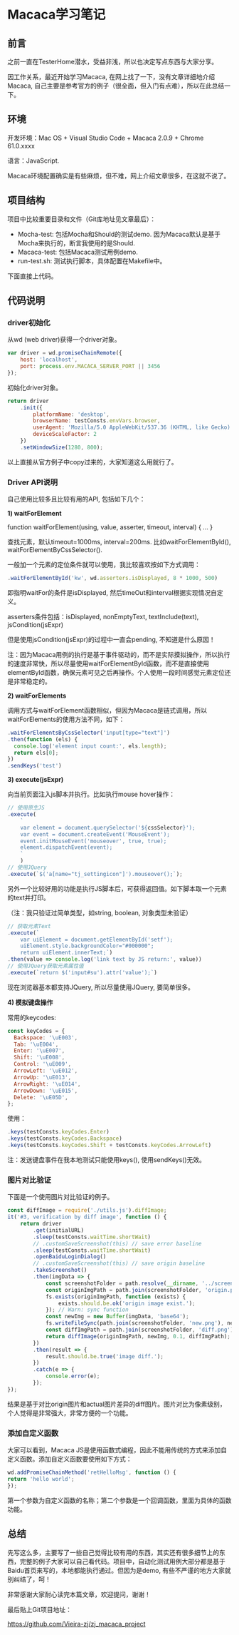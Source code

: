 # Macaca学习笔记

## 前言

之前一直在TesterHome潜水，受益非浅，所以也决定写点东西与大家分享。

因工作关系，最近开始学习Macaca, 在网上找了一下，没有文章详细地介绍Macaca, 自己主要是参考官方的例子（很全面，但入门有点难），所以在此总结一下。

## 环境

开发环境：Mac OS + Visual Studio Code + Macaca 2.0.9 + Chrome 61.0.xxxx

语言：JavaScript.

Macaca环境配置确实是有些麻烦，但不难，网上介绍文章很多，在这就不说了。

## 项目结构

项目中比较重要目录和文件（Git库地址见文章最后）：

- Mocha-test: 包括Mocha和Should的测试demo. 因为Macaca默认是基于Mocha来执行的，断言我使用的是Should.
- Macaca-test: 包括Macaca测试用例demo. 
- run-test.sh: 测试执行脚本，具体配置在Makefile中。

下面直接上代码。

## 代码说明

### driver初始化

从wd (web driver)获得一个driver对象。

```javascript
var driver = wd.promiseChainRemote({
    host: 'localhost',
    port: process.env.MACACA_SERVER_PORT || 3456
});
```

初始化driver对象。

```javascript
return driver
    .init({
        platformName: 'desktop',
        browserName: testConsts.envVars.browser,
        userAgent: 'Mozilla/5.0 AppleWebKit/537.36 (KHTML, like Gecko) Chrome/61.0 Safari/537.36 Macaca Custom UserAgent',
        deviceScaleFactor: 2
    })
    .setWindowSize(1280, 800);
```

以上直接从官方例子中copy过来的，大家知道这么用就行了。

### Driver API说明

自己使用比较多且比较有用的API, 包括如下几个：

**1) waitForElement**

function waitForElement(using, value, asserter, timeout, interval) { … }

查找元素，默认timeout=1000ms, interval=200ms. 比如waitForElementById(), waitForElementByCssSelector(). 

一般加一个元素的定位条件就可以使用，我比较喜欢按如下方式调用：

```javascript
.waitForElementById('kw', wd.asserters.isDisplayed, 8 * 1000, 500)
```

即指明waitFor的条件是isDisplayed, 然后timeOut和interval根据实现情况自定义。

asserters条件包括：isDisplayed, nonEmptyText, textInclude(text), jsCondition(jsExpr)

但是使用jsCondition(jsExpr)的过程中一直会pending, 不知道是什么原因！

注：因为Macaca用例的执行是基于事件驱动的，而不是实际摸拟操作，所以执行的速度非常快，所以尽量使用waitForElementById函数，而不是直接使用elementById函数，确保元素可见之后再操作。个人使用一段时间感觉元素定位还是非常稳定的。

**2) waitForElements**

调用方式与waitForElement函数相似，但因为Macaca是链式调用，所以waitForElements的使用方法不同，如下：

```javascript
.waitForElementsByCssSelector('input[type="text"]')
.then(function (els) {
  console.log('element input count:', els.length);
  return els[0];
})
.sendKeys('test')
```

**3) execute(jsExpr)**

向当前页面注入js脚本并执行。比如执行mouse hover操作：

```javascript
// 使用原生JS
.execute(
    `
    var element = document.querySelector('${cssSelector}');
    var event = document.createEvent('MouseEvent');
    event.initMouseEvent('mouseover', true, true);
    element.dispatchEvent(event);
    `
    )
// 使用JQuery
.execute(`$('a[name="tj_settingicon"]').mouseover();`);
```

另外一个比较好用的功能是执行JS脚本后，可获得返回值。如下脚本取一个元素的text并打印。

（注：我只验证过简单类型，如string, boolean, 对象类型未验证）

```javascript
// 获取元素Text
.execute(`
    var uiElement = document.getElementById('setf');
    uiElement.style.backgroundColor="#000000";
    return uiElement.innerText;`)
.then(value => console.log('link text by JS return:', value))
// 使用JQuery获取元素属性值
.execute(`return $('input#su').attr('value');`)
```

现在浏览器基本都支持JQuery, 所以尽量使用JQuery, 要简单很多。

**4) 模拟键盘操作**

常用的keycodes:

```javascript
const keyCodes = {
  Backspace: '\uE003',
  Tab: '\uE004',
  Enter: '\uE007',
  Shift: '\uE008',
  Control: '\uE009',
  ArrowLeft: '\uE012',
  ArrowUp: '\uE013',
  ArrowRight: '\uE014',
  ArrowDown: '\uE015',
  Delete: '\uE05D',
};
```

使用：

```javascript
.keys(testConsts.keyCodes.Enter)
.keys(testConsts.keyCodes.Backspace)
.keys(testConsts.keyCodes.Shift + testConsts.keyCodes.ArrowLeft)
```

注：发送键盘事件在我本地测试只能使用keys(), 使用sendKeys()无效。

### 图片对比验证

下面是一个使用图片对比验证的例子。

```javascript
const diffImage = require('./utils.js').diffImage;
it('#3, verification by diff image', function () {
    return driver
        .get(initialURL)
        .sleep(testConsts.waitTime.shortWait)
        // .customSaveScreenshot(this) // save error baseline
        .sleep(testConsts.waitTime.shortWait)
        .openBaiduLoginDialog()
        // .customSaveScreenshot(this) // save origin baseline
        .takeScreenshot()
        .then(imgData => {
            const screenshotFolder = path.resolve(__dirname, '../screenshots');
            const originImgPath = path.join(screenshotFolder, 'origin.png');
            fs.exists(originImgPath, function (exists) {
                exists.should.be.ok('origin image exist.');
            }); // Warn: sync function
            const newImg = new Buffer(imgData, 'base64');
            fs.writeFileSync(path.join(screenshotFolder, 'new.png'), newImg.toString('binary'), 'binary');
            const diffImgPath = path.join(screenshotFolder, 'diff.png');
            return diffImage(originImgPath, newImg, 0.1, diffImgPath);
        })
        .then(result => {
            result.should.be.true('image diff.');
        })
        .catch(e => {
            console.error(e);
        });
});
```

结果是基于对比origin图片和actual图片差异的diff图片。图片对比为像素级别，个人觉得是非常强大，非常方便的一个功能。

### 添加自定义函数

大家可以看到，Macaca JS是使用函数式编程，因此不能用传统的方式来添加自定义函数。添加自定义函数要使用如下方式：

```javascript
wd.addPromiseChainMethod('retHelloMsg', function () {
return 'hello world';
});
```

第一个参数为自定义函数的名称；第二个参数是一个回调函数，里面为具体的函数功能。

## 总结

先写这么多，主要写了一些自己觉得比较有用的东西，其实还有很多细节上的东西，完整的例子大家可以自己看代码。项目中，自动化测试用例大部分都是基于Baidu首页来写的，本地都能执行通过。但因为是demo, 有些不严谨的地方大家就别纠结了，呵！

非常感谢大家耐心读完本篇文章，欢迎提问，谢谢！

最后贴上Git项目地址：

<https://github.com/Vieira-zj/zj_macaca_project>

